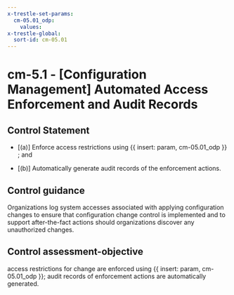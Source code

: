 ```yaml
---
x-trestle-set-params:
  cm-05.01_odp:
    values:
x-trestle-global:
  sort-id: cm-05.01
---
```


# cm-5.1 - \[Configuration Management\] Automated Access Enforcement and Audit Records

## Control Statement

- \[(a)\] Enforce access restrictions using {{ insert: param, cm-05.01_odp }} ; and

- \[(b)\] Automatically generate audit records of the enforcement actions.

## Control guidance

Organizations log system accesses associated with applying configuration changes to ensure that configuration change control is implemented and to support after-the-fact actions should organizations discover any unauthorized changes.

## Control assessment-objective

access restrictions for change are enforced using {{ insert: param, cm-05.01_odp }};
audit records of enforcement actions are automatically generated.
